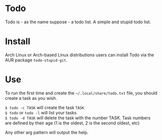 # Todo

Todo is - as the name suppose - a todo list. A simple and stupid todo list.

# Install

Arch Linux or Arch-based Linux distributions users can install Todo via the AUR
package `todo-stupid-git`.

# Use

To run the first time and create the `~/.local/share/todo.txt` file, you should
create a task as you wish.

`$ todo -c TASK` will create the task `TASK`  
`$ todo` or `todo -l` will list your tasks  
`$ todo -d TASK` will delete the task with the number TASK. Task numbers are
defined by their age (1 is the oldest, 2 is the second oldest, etc)  

Any other arg pattern will output the help.
